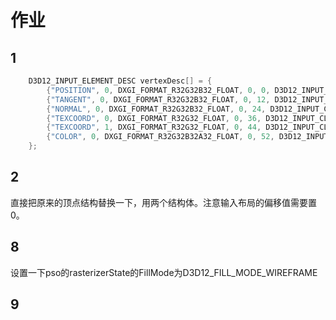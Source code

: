 # 作业

## 1 
```c++
	D3D12_INPUT_ELEMENT_DESC vertexDesc[] = {
		{"POSITION", 0, DXGI_FORMAT_R32G32B32_FLOAT, 0, 0, D3D12_INPUT_CLASSIFICATION_PER_VERTEX_DATA, 0},
		{"TANGENT", 0, DXGI_FORMAT_R32G32B32_FLOAT, 0, 12, D3D12_INPUT_CLASSIFICATION_PER_VERTEX_DATA, 0},
		{"NORMAL", 0, DXGI_FORMAT_R32G32B32_FLOAT, 0, 24, D3D12_INPUT_CLASSIFICATION_PER_VERTEX_DATA, 0},
		{"TEXCOORD", 0, DXGI_FORMAT_R32G32_FLOAT, 0, 36, D3D12_INPUT_CLASSIFICATION_PER_VERTEX_DATA, 0},
		{"TEXCOORD", 1, DXGI_FORMAT_R32G32_FLOAT, 0, 44, D3D12_INPUT_CLASSIFICATION_PER_VERTEX_DATA, 0},
		{"COLOR", 0, DXGI_FORMAT_R32G32B32A32_FLOAT, 0, 52, D3D12_INPUT_CLASSIFICATION_PER_VERTEX_DATA, 0}
	};
```
## 2
直接把原来的顶点结构替换一下，用两个结构体。注意输入布局的偏移值需要置0。
## 8
设置一下pso的rasterizerState的FillMode为D3D12_FILL_MODE_WIREFRAME
## 9
